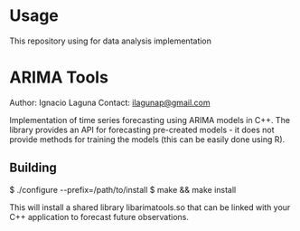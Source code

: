 # Usage
This repository using for data analysis implementation

ARIMA Tools
===========

Author: Ignacio Laguna
Contact: ilagunap@gmail.com

Implementation of time series forecasting using ARIMA models in C++.
The library provides an API for forecasting pre-created models - it does not
provide methods for training the models (this can be easily done using R).

Building
--------
$ ./configure --prefix=/path/to/install
$ make && make install

This will install a shared library libarimatools.so that can be linked with
your C++ application to forecast future observations.
